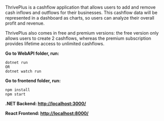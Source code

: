 ThrivePlus is a cashflow application that allows users to add and remove cash inflows and outflows for their businesses. This cashflow data will be represented in a dashboard as charts, so users can analyze their overall profit and revenue.

ThrivePlus also comes in free and premium versions: the free version only allows users to create 2 cashflows, whereas the premium subscription provides lifetime access to unlimited cashflows.

**Go to WebAPI folder, run:**

    dotnet run
    OR
    dotnet watch run
    
**Go to frontend folder, run:**

    npm install
    npm start

**.NET Backend: [http://localhost:3000/](http://localhost:3000/)**

**React Frontend: [http://localhost:8000/](http://localhost:8000/)**


